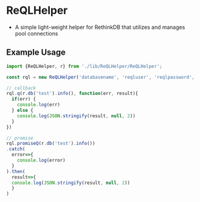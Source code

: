# ReQLHelper  
* A simple light-weight helper for RethinkDB that utilizes and manages pool connections  
## Example Usage  

```ts
import {ReQLHelper, r} from './lib/ReQLHelper/ReQLHelper';

const rql = new ReQLHelper('databasename', 'reqluser', 'reqlpassword', 'localhost', 28015)

// callback
rql.q(r.db('test').info(), function(err, result){
  if(err) {
    console.log(err)
  } else {
    console.log(JSON.stringify(result, null, 2))
  }
})

// promise
rql.promiseQ(r.db('test').info())
.catch(
  error=>{
    console.log(error)
  }
).then(
  result=>{
  console.log(JSON.stringify(result, null, 2))
  }
)
```